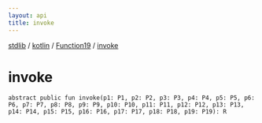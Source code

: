 ```yaml
---
layout: api
title: invoke
---
```

[stdlib](../../index.md) / [kotlin](../index.md) / [Function19](index.md) / [invoke](invoke.md)

# invoke

```
abstract public fun invoke(p1: P1, p2: P2, p3: P3, p4: P4, p5: P5, p6: P6, p7: P7, p8: P8, p9: P9, p10: P10, p11: P11, p12: P12, p13: P13, p14: P14, p15: P15, p16: P16, p17: P17, p18: P18, p19: P19): R
```
